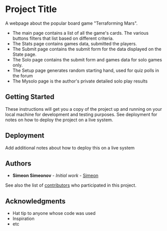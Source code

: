 # Project Title

A webpage about the popular board game "Terraforming Mars".
* The main page contains a list of all the game's cards. The various buttons filters that list based on different criteria.
* The Stats page contains games data, submitted the players.
* The Submit page contains the submit form for the data displayed on the State page.
* The Solo page contains the submit form and games data for solo games only.
* The Setup page generates random starting hand, used for quiz polls in the forum
* The Mysolo page is the author's private detailed solo play results

## Getting Started

These instructions will get you a copy of the project up and running on your local machine for development and testing purposes. See deployment for notes on how to deploy the project on a live system.

## Deployment

Add additional notes about how to deploy this on a live system


## Authors

* **Simeon Simeonov** - *Initial work* - [Simeon](https://github.com/ssimeonoff)

See also the list of [contributors](https://github.com/your/project/contributors) who participated in this project.

## Acknowledgments

* Hat tip to anyone whose code was used
* Inspiration
* etc
